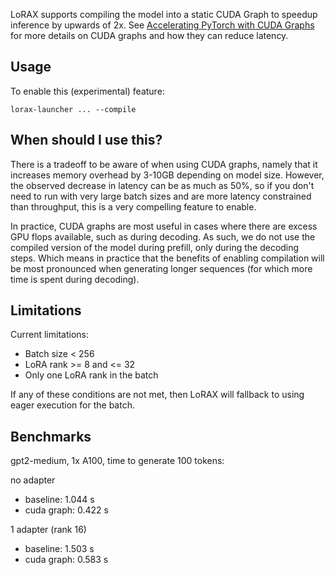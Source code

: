 LoRAX supports compiling the model into a static CUDA Graph to speedup inference by upwards of 2x. See [Accelerating PyTorch with CUDA Graphs](https://pytorch.org/blog/accelerating-pytorch-with-cuda-graphs/) for more details on CUDA graphs and how they can reduce latency.

## Usage

To enable this (experimental) feature:

```
lorax-launcher ... --compile
```

## When should I use this?

There is a tradeoff to be aware of when using CUDA graphs, namely that it increases memory overhead by 3-10GB depending on model size. However, the observed decrease in latency can be as much as 50%, so if you don't need to run with very large batch sizes and are more latency constrained than throughput, this is a very compelling feature to enable.

In practice, CUDA graphs are most useful in cases where there are excess GPU flops available, such as during decoding. As such, we do not use the compiled version of the model during prefill, only during the decoding steps. Which means in practice that the benefits of enabling compilation will be most pronounced when generating longer sequences (for which more time is spent during decoding).

## Limitations

Current limitations:

- Batch size < 256
- LoRA rank >= 8 and <= 32
- Only one LoRA rank in the batch

If any of these conditions are not met, then LoRAX will fallback to using eager execution for the batch.

## Benchmarks

gpt2-medium, 1x A100, time to generate 100 tokens:

no adapter
- baseline:       1.044 s
- cuda graph:  0.422 s

1 adapter (rank 16)
- baseline:       1.503 s
- cuda graph:  0.583 s